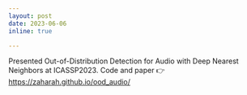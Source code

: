 ```yaml
---
layout: post
date: 2023-06-06
inline: true

---
```

Presented Out-of-Distribution Detection for Audio with Deep Nearest Neighbors at ICASSP2023. Code and paper 👉 https://zaharah.github.io/ood_audio/

